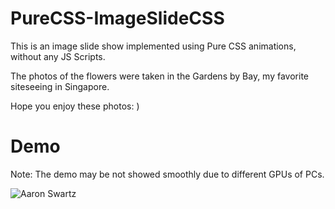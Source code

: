 # PureCSS-ImageSlideCSS

This is an image slide show implemented using Pure CSS animations, without any JS Scripts.

The photos of the flowers were taken in the Gardens by Bay, my favorite siteseeing in Singapore.

Hope you enjoy these photos: )


# Demo

Note: The demo may be not showed smoothly due to different GPUs of PCs.

![Aaron Swartz](https://github.com/elva329/PureCSS-ImageSlideCSS/raw/master/images/demo.gif)

